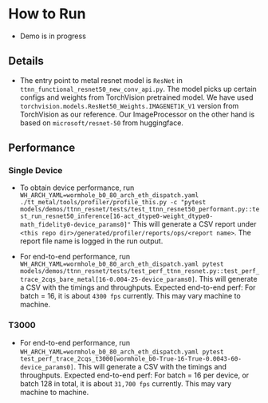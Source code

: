 # How to Run
+ Demo is in progress

## Details

+ The entry point to metal resnet model is `ResNet` in `ttnn_functional_resnet50_new_conv_api.py`. The model picks up certain configs and weights from TorchVision pretrained model. We have used `torchvision.models.ResNet50_Weights.IMAGENET1K_V1` version from TorchVision as our reference.
Our ImageProcessor on the other hand is based on `microsoft/resnet-50` from huggingface.

## Performance

### Single Device
+ To obtain device performance, run `WH_ARCH_YAML=wormhole_b0_80_arch_eth_dispatch.yaml ./tt_metal/tools/profiler/profile_this.py -c "pytest models/demos/ttnn_resnet/tests/test_ttnn_resnet50_performant.py::test_run_resnet50_inference[16-act_dtype0-weight_dtype0-math_fidelity0-device_params0]"`
This will generate a CSV report under `<this repo dir>/generated/profiler/reports/ops/<report name>`. The report file name is logged in the run output.

+ For end-to-end performance, run `WH_ARCH_YAML=wormhole_b0_80_arch_eth_dispatch.yaml pytest models/demos/ttnn_resnet/tests/test_perf_ttnn_resnet.py::test_perf_trace_2cqs_bare_metal[16-0.004-25-device_params0]`. This will generate a CSV with the timings and throughputs.
Expected end-to-end perf: For batch = 16, it is about `4300 fps` currently. This may vary machine to machine.

### T3000
+ For end-to-end performance, run `WH_ARCH_YAML=wormhole_b0_80_arch_eth_dispatch.yaml pytest test_perf_trace_2cqs_t3000[wormhole_b0-True-16-True-0.0043-60-device_params0]`. This will generate a CSV with the timings and throughputs.
Expected end-to-end perf: For batch = 16 per device, or batch 128 in total, it is about `31,700 fps` currently. This may vary machine to machine.
